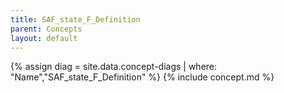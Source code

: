 ```yaml
---
title: SAF_state_F_Definition
parent: Concepts
layout: default
---
```

{% assign diag = site.data.concept-diags | where: "Name","SAF_state_F_Definition" %}
{% include concept.md %}